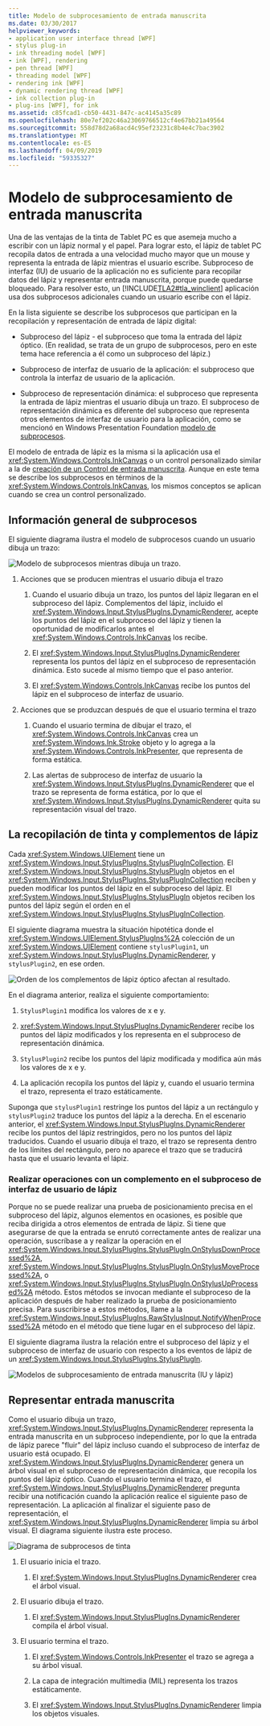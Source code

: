 ```yaml
---
title: Modelo de subprocesamiento de entrada manuscrita
ms.date: 03/30/2017
helpviewer_keywords:
- application user interface thread [WPF]
- stylus plug-in
- ink threading model [WPF]
- ink [WPF], rendering
- pen thread [WPF]
- threading model [WPF]
- rendering ink [WPF]
- dynamic rendering thread [WPF]
- ink collection plug-in
- plug-ins [WPF], for ink
ms.assetid: c85fcad1-cb50-4431-847c-ac4145a35c89
ms.openlocfilehash: 80e7ef202c46a23069766512cf4e67bb21a49564
ms.sourcegitcommit: 558d78d2a68acd4c95ef23231c8b4e4c7bac3902
ms.translationtype: MT
ms.contentlocale: es-ES
ms.lasthandoff: 04/09/2019
ms.locfileid: "59335327"
---
```

# <a name="the-ink-threading-model"></a>Modelo de subprocesamiento de entrada manuscrita
Una de las ventajas de la tinta de Tablet PC es que asemeja mucho a escribir con un lápiz normal y el papel.  Para lograr esto, el lápiz de tablet PC recopila datos de entrada a una velocidad mucho mayor que un mouse y representa la entrada de lápiz mientras el usuario escribe.  Subproceso de interfaz (IU) de usuario de la aplicación no es suficiente para recopilar datos del lápiz y representar entrada manuscrita, porque puede quedarse bloqueado.  Para resolver esto, un [!INCLUDE[TLA2#tla_winclient](../../../../includes/tla2sharptla-winclient-md.md)] aplicación usa dos subprocesos adicionales cuando un usuario escribe con el lápiz.  
  
 En la lista siguiente se describe los subprocesos que participan en la recopilación y representación de entrada de lápiz digital:  
  
-   Subproceso del lápiz - el subproceso que toma la entrada del lápiz óptico.  (En realidad, se trata de un grupo de subprocesos, pero en este tema hace referencia a él como un subproceso del lápiz.)  
  
-   Subproceso de interfaz de usuario de la aplicación: el subproceso que controla la interfaz de usuario de la aplicación.  
  
-   Subproceso de representación dinámica: el subproceso que representa la entrada de lápiz mientras el usuario dibuja un trazo. El subproceso de representación dinámica es diferente del subproceso que representa otros elementos de interfaz de usuario para la aplicación, como se mencionó en Windows Presentation Foundation [modelo de subprocesos](threading-model.md).  
  
 El modelo de entrada de lápiz es la misma si la aplicación usa el <xref:System.Windows.Controls.InkCanvas> o un control personalizado similar a la de [creación de un Control de entrada manuscrita](creating-an-ink-input-control.md).  Aunque en este tema se describe los subprocesos en términos de la <xref:System.Windows.Controls.InkCanvas>, los mismos conceptos se aplican cuando se crea un control personalizado.  
  
## <a name="threading-overview"></a>Información general de subprocesos  
 El siguiente diagrama ilustra el modelo de subprocesos cuando un usuario dibuja un trazo:  
  
 ![Modelo de subprocesos mientras dibuja un trazo. ](./media/inkthreading-drawingink.png "InkThreading_DrawingInk")  
  
1. Acciones que se producen mientras el usuario dibuja el trazo  
  
    1.  Cuando el usuario dibuja un trazo, los puntos del lápiz llegaran en el subproceso del lápiz.  Complementos del lápiz, incluido el <xref:System.Windows.Input.StylusPlugIns.DynamicRenderer>, acepte los puntos del lápiz en el subproceso del lápiz y tienen la oportunidad de modificarlos antes el <xref:System.Windows.Controls.InkCanvas> los recibe.  
  
    2.  El <xref:System.Windows.Input.StylusPlugIns.DynamicRenderer> representa los puntos del lápiz en el subproceso de representación dinámica. Esto sucede al mismo tiempo que el paso anterior.  
  
    3.  El <xref:System.Windows.Controls.InkCanvas> recibe los puntos del lápiz en el subproceso de interfaz de usuario.  
  
2. Acciones que se produzcan después de que el usuario termina el trazo  
  
    1.  Cuando el usuario termina de dibujar el trazo, el <xref:System.Windows.Controls.InkCanvas> crea un <xref:System.Windows.Ink.Stroke> objeto y lo agrega a la <xref:System.Windows.Controls.InkPresenter>, que representa de forma estática.  
  
    2.  Las alertas de subproceso de interfaz de usuario la <xref:System.Windows.Input.StylusPlugIns.DynamicRenderer> que el trazo se representa de forma estática, por lo que el <xref:System.Windows.Input.StylusPlugIns.DynamicRenderer> quita su representación visual del trazo.  
  
## <a name="ink-collection-and-stylus-plug-ins"></a>La recopilación de tinta y complementos de lápiz  
 Cada <xref:System.Windows.UIElement> tiene un <xref:System.Windows.Input.StylusPlugIns.StylusPlugInCollection>.  El <xref:System.Windows.Input.StylusPlugIns.StylusPlugIn> objetos en el <xref:System.Windows.Input.StylusPlugIns.StylusPlugInCollection> reciben y pueden modificar los puntos del lápiz en el subproceso del lápiz. El <xref:System.Windows.Input.StylusPlugIns.StylusPlugIn> objetos reciben los puntos del lápiz según el orden en el <xref:System.Windows.Input.StylusPlugIns.StylusPlugInCollection>.  
  
 El siguiente diagrama muestra la situación hipotética donde el <xref:System.Windows.UIElement.StylusPlugIns%2A> colección de un <xref:System.Windows.UIElement> contiene `stylusPlugin1`, un <xref:System.Windows.Input.StylusPlugIns.DynamicRenderer>, y `stylusPlugin2`, en ese orden.  
  
 ![Orden de los complementos de lápiz óptico afectan al resultado. ](./media/inkthreading-pluginorder.png "InkThreading_PluginOrder")  
  
 En el diagrama anterior, realiza el siguiente comportamiento:  
  
1. `StylusPlugin1` modifica los valores de x e y.  
  
2. <xref:System.Windows.Input.StylusPlugIns.DynamicRenderer> recibe los puntos del lápiz modificados y los representa en el subproceso de representación dinámica.  
  
3. `StylusPlugin2` recibe los puntos del lápiz modificada y modifica aún más los valores de x e y.  
  
4. La aplicación recopila los puntos del lápiz y, cuando el usuario termina el trazo, representa el trazo estáticamente.  
  
 Suponga que `stylusPlugin1` restringe los puntos del lápiz a un rectángulo y `stylusPlugin2` traduce los puntos del lápiz a la derecha.  En el escenario anterior, el <xref:System.Windows.Input.StylusPlugIns.DynamicRenderer> recibe los puntos del lápiz restringidos, pero no los puntos del lápiz traducidos.  Cuando el usuario dibuja el trazo, el trazo se representa dentro de los límites del rectángulo, pero no aparece el trazo que se traducirá hasta que el usuario levanta el lápiz.  
  
### <a name="performing-operations-with-a-stylus-plug-in-on-the-ui-thread"></a>Realizar operaciones con un complemento en el subproceso de interfaz de usuario de lápiz  
 Porque no se puede realizar una prueba de posicionamiento precisa en el subproceso del lápiz, algunos elementos en ocasiones, es posible que reciba dirigida a otros elementos de entrada de lápiz. Si tiene que asegurarse de que la entrada se enrutó correctamente antes de realizar una operación, suscríbase a y realizar la operación en el <xref:System.Windows.Input.StylusPlugIns.StylusPlugIn.OnStylusDownProcessed%2A>, <xref:System.Windows.Input.StylusPlugIns.StylusPlugIn.OnStylusMoveProcessed%2A>, o <xref:System.Windows.Input.StylusPlugIns.StylusPlugIn.OnStylusUpProcessed%2A> método. Estos métodos se invocan mediante el subproceso de la aplicación después de haber realizado la prueba de posicionamiento precisa. Para suscribirse a estos métodos, llame a la <xref:System.Windows.Input.StylusPlugIns.RawStylusInput.NotifyWhenProcessed%2A> método en el método que tiene lugar en el subproceso del lápiz.  
  
 El siguiente diagrama ilustra la relación entre el subproceso del lápiz y el subproceso de interfaz de usuario con respecto a los eventos de lápiz de un <xref:System.Windows.Input.StylusPlugIns.StylusPlugIn>.  
  
 ![Modelos de subprocesamiento de entrada manuscrita &#40;IU y lápiz&#41;](./media/inkthreading-plugincallbacks.png "InkThreading_PluginCallbacks")  
  
## <a name="rendering-ink"></a>Representar entrada manuscrita  
 Como el usuario dibuja un trazo, <xref:System.Windows.Input.StylusPlugIns.DynamicRenderer> representa la entrada manuscrita en un subproceso independiente, por lo que la entrada de lápiz parece "fluir" del lápiz incluso cuando el subproceso de interfaz de usuario está ocupado.  El <xref:System.Windows.Input.StylusPlugIns.DynamicRenderer> genera un árbol visual en el subproceso de representación dinámica, que recopila los puntos del lápiz óptico.  Cuando el usuario termina el trazo, el <xref:System.Windows.Input.StylusPlugIns.DynamicRenderer> pregunta recibir una notificación cuando la aplicación realice el siguiente paso de representación.  La aplicación al finalizar el siguiente paso de representación, el <xref:System.Windows.Input.StylusPlugIns.DynamicRenderer> limpia su árbol visual.  El diagrama siguiente ilustra este proceso.  
  
 ![Diagrama de subprocesos de tinta](./media/inkthreading-visualtree.png "InkThreading_VisualTree")  
  
1. El usuario inicia el trazo.  
  
    1.  El <xref:System.Windows.Input.StylusPlugIns.DynamicRenderer> crea el árbol visual.  
  
2. El usuario dibuja el trazo.  
  
    1.  El <xref:System.Windows.Input.StylusPlugIns.DynamicRenderer> compila el árbol visual.  
  
3. El usuario termina el trazo.  
  
    1.  El <xref:System.Windows.Controls.InkPresenter> el trazo se agrega a su árbol visual.  
  
    2.  La capa de integración multimedia (MIL) representa los trazos estáticamente.  
  
    3.  El <xref:System.Windows.Input.StylusPlugIns.DynamicRenderer> limpia los objetos visuales.
